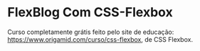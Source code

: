 # FlexBlog Com CSS-Flexbox
 
 Curso completamente grátis feito pelo site de educação: https://www.origamid.com/curso/css-flexbox, de CSS Flexbox.
